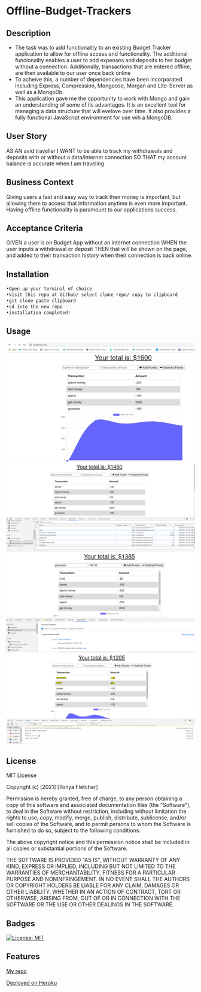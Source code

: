 # Offline-Budget-Trackers

## Description
- The task was to add functionality to an existing Budget Tracker application to allow for offline access and functionality. The additional funcionality enables a user to add expenses and deposits to her budget without a connection.  Additionally, transactions that are entered offline, are then available to our user once back online
- To acheive this, a number of dependencies have been incorporated including Express, Compression, Mongoose, Morgan and Lite-Server as well as a MongoDb.
- This application gave me the opportunity to work with Mongo and gain an understanding of some of its advantages.  It is an excellent tool for managing a data structure that will evelove over time. It also provides a fully functional JavaScript environment for use wih a MongoDB.

## User Story
AS AN avid traveller
I WANT to be able to track my withdrawals and deposits with or without a data/internet connection
SO THAT my account balance is accurate when I am traveling

## Business Context
Giving users a fast and easy way to track their money is important, but allowing them to access that information anytime is even more important. Having offline functionality is paramount to our applications success.

## Acceptance Criteria
GIVEN a user is on Budget App without an internet connection
WHEN the user inputs a withdrawal or deposit
THEN that will be shown on the page, and added to their transaction history when their connection is back online.

## Installation
```
•Open up your terminal of choice
•Visit this repo at Github/ select clone repo/ copy to clipboard
•git clone paste clipboard
•cd into the new repo
•installation completed!
```

## Usage
<img src="images\Screenshot1.png" />
<img src="images\Screenshot2.png" />
<img src="images\Screenshot3.png" />
<img src="images\Screenshot4.png" />

## License
MIT License

Copyright (c) [2021] [Tonya Fletcher]

Permission is hereby granted, free of charge, to any person obtaining a copy
of this software and associated documentation files (the "Software"), to deal
in the Software without restriction, including without limitation the rights
to use, copy, modify, merge, publish, distribute, sublicense, and/or sell
copies of the Software, and to permit persons to whom the Software is
furnished to do so, subject to the following conditions:

The above copyright notice and this permission notice shall be included in all
copies or substantial portions of the Software.

THE SOFTWARE IS PROVIDED "AS IS", WITHOUT WARRANTY OF ANY KIND, EXPRESS OR
IMPLIED, INCLUDING BUT NOT LIMITED TO THE WARRANTIES OF MERCHANTABILITY,
FITNESS FOR A PARTICULAR PURPOSE AND NONINFRINGEMENT. IN NO EVENT SHALL THE
AUTHORS OR COPYRIGHT HOLDERS BE LIABLE FOR ANY CLAIM, DAMAGES OR OTHER
LIABILITY, WHETHER IN AN ACTION OF CONTRACT, TORT OR OTHERWISE, ARISING FROM,
OUT OF OR IN CONNECTION WITH THE SOFTWARE OR THE USE OR OTHER DEALINGS IN THE
SOFTWARE.

## Badges
[![License: MIT](https://img.shields.io/badge/License-MIT-yellow.svg)](https://opensource.org/licenses/MIT)

## Features
[My repo](https://github.com/tfletch3018/Offline-Budget-Trackers)

[Deployed on Heroku]()
